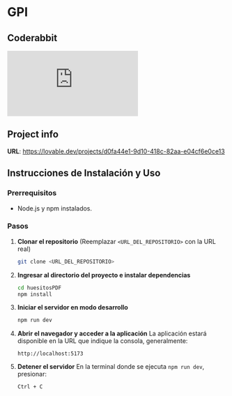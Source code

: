 # GPI

## Coderabbit

![CodeRabbit Pull Request Reviews](https://img.shields.io/coderabbit/prs/github/Petit-Os/huesitos.pdf?utm_source=oss&utm_medium=github&utm_campaign=Petit-Os%2Fhuesitos.pdf&labelColor=171717&color=FF570A&link=https%3A%2F%2Fcoderabbit.ai&label=CodeRabbit+Reviews)

## Project info

**URL**: https://lovable.dev/projects/d0fa44e1-9d10-418c-82aa-e04cf6e0ce13

## Instrucciones de Instalación y Uso

### Prerrequisitos

- Node.js y npm instalados.

### Pasos

1.  **Clonar el repositorio**
    (Reemplazar `<URL_DEL_REPOSITORIO>` con la URL real)

    ```bash
    git clone <URL_DEL_REPOSITORIO>
    ```

2.  **Ingresar al directorio del proyecto e instalar dependencias**

    ```bash
    cd huesitosPDF
    npm install
    ```

3.  **Iniciar el servidor en modo desarrollo**

    ```bash
    npm run dev
    ```

4.  **Abrir el navegador y acceder a la aplicación**
    La aplicación estará disponible en la URL que indique la consola, generalmente:

    ```plaintext
    http://localhost:5173
    ```

5.  **Detener el servidor**
    En la terminal donde se ejecuta `npm run dev`, presionar:
    ```bash
    Ctrl + C
    ```
